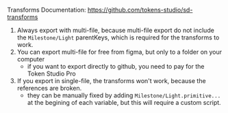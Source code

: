 Transforms Documentation: https://github.com/tokens-studio/sd-transforms

1. Always export with multi-file, because multi-file export do not include the `Milestone/Light` parentKeys, which is required for the transforms to work.
2. You can export multi-file for free from figma, but only to a folder on your computer
   - if you want to export directly to github, you need to pay for the Token Studio Pro
3. If you export in single-file, the transforms won't work, because the references are broken.
    - they can be manually fixed by adding `Milestone/Light.primitive...` at the begining of each variable, but this will require a custom script.

